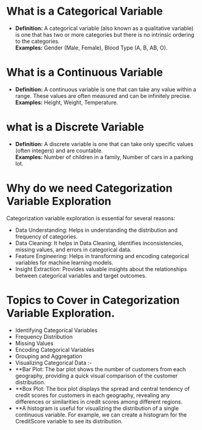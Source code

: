 # What is a Categorical Variable
- **Definition:** A categorical variable (also known as a qualitative variable) is one that has two or more categories but there is no intrinsic ordering to the categories.\
 **Examples:** Gender (Male, Female), Blood Type (A, B, AB, O).

# What is a Continuous Variable
- **Definition:** A continuous variable is one that can take any value within a range. These values are often measured and can be infinitely precise.\
**Examples:** Height, Weight, Temperature.

# what is a Discrete Variable
- **Definition:** A discrete variable is one that can take only specific values (often integers) and are countable.\
**Examples:** Number of children in a family, Number of cars in a parking lot.

# Why do we need Categorization Variable Exploration
Categorization variable exploration is essential for several reasons:

- Data Understanding: Helps in understanding the distribution and frequency of categories.
- Data Cleaning: It helps in Data Cleaning, identifies inconsistencies, missing values, and errors in categorical data.
- Feature Engineering: Helps in transforming and encoding categorical variables for machine learning models.
- Insight Extraction: Provides valuable insights about the relationships between categorical variables and target outcomes.

# Topics to Cover in Categorization Variable Exploration.
- Identifying Categorical Variables
-  Frequency Distribution
-  Missing Values
-  Encoding Categorical Variables
-  Grouping and Aggregation
-  Visualizing Categorical Data :-
 - **Bar Plot: The bar plot shows the number of customers from each geography, providing a quick visual comparison of the customer distribution.
 - **Box Plot: The box plot displays the spread and central tendency of credit scores for customers in each geography, revealing any differences or similarities in 
      credit scores among different regions.
 -  **A histogram is useful for visualizing the distribution of a single continuous variable. For example, we can create a histogram for the CreditScore variable 
       to see its distribution.
